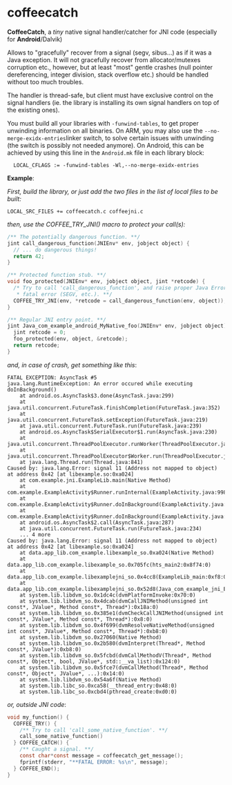 coffeecatch
===========

**CoffeeCatch**, a *tiny* native signal handler/catcher for JNI code (especially for **Android**/Dalvik)

Allows to "gracefully" recover from a signal (segv, sibus...) as if it was a Java exception. It will not gracefully recover from allocator/mutexes corruption etc., however, but at least "most" gentle crashes (null pointer dereferencing, integer division, stack overflow etc.) should be handled without too much troubles.

The handler is thread-safe, but client must have exclusive control on the signal handlers (ie. the library is installing its own signal handlers on top of the existing ones).

You must build all your libraries with `-funwind-tables`, to get proper unwinding information on all binaries. On ARM, you may also use the `--no-merge-exidx-entries`linker switch, to solve certain issues with unwinding (the switch is possibly not needed anymore). On Android, this can be achieved by using this line in the `Android.mk` file in each library block:
```
  LOCAL_CFLAGS := -funwind-tables -Wl,--no-merge-exidx-entries
```

**Example**:

*First, build the library, or just add the two files in the list of local files to be built:*
```
LOCAL_SRC_FILES += coffeecatch.c coffeejni.c
```

*then, use the COFFEE_TRY_JNI() macro to protect your call(s):*

```c
/** The potentially dangerous function. **/
jint call_dangerous_function(JNIEnv* env, jobject object) {
  // ... do dangerous things!
  return 42;
}

/** Protected function stub. **/
void foo_protected(JNIEnv* env, jobject object, jint *retcode) {
  /* Try to call 'call_dangerous_function', and raise proper Java Error upon 
   * fatal error (SEGV, etc.). **/
  COFFEE_TRY_JNI(env, *retcode = call_dangerous_function(env, object));
}

/** Regular JNI entry point. **/
jint Java_com_example_android_MyNative_foo(JNIEnv* env, jobject object) {
  jint retcode = 0;
  foo_protected(env, object, &retcode);
  return retcode;
}
```

*and, in case of crash, get something like this*:
```
FATAL EXCEPTION: AsyncTask #5
java.lang.RuntimeException: An error occured while executing doInBackground()
	at android.os.AsyncTask$3.done(AsyncTask.java:299)
	at java.util.concurrent.FutureTask.finishCompletion(FutureTask.java:352)
	at java.util.concurrent.FutureTask.setException(FutureTask.java:219)
	at java.util.concurrent.FutureTask.run(FutureTask.java:239)
	at android.os.AsyncTask$SerialExecutor$1.run(AsyncTask.java:230)
	at java.util.concurrent.ThreadPoolExecutor.runWorker(ThreadPoolExecutor.java:1080)
	at java.util.concurrent.ThreadPoolExecutor$Worker.run(ThreadPoolExecutor.java:573)
	at java.lang.Thread.run(Thread.java:841)
Caused by: java.lang.Error: signal 11 (Address not mapped to object) at address 0x42 [at libexample.so:0xa024]
	at com.example.jni.ExampleLib.main(Native Method)
	at com.example.ExampleActivity$Runner.runInternal(ExampleActivity.java:998)
	at com.example.ExampleActivity$Runner.doInBackground(ExampleActivity.java:919)
	at com.example.ExampleActivity$Runner.doInBackground(ExampleActivity.java:1)
	at android.os.AsyncTask$2.call(AsyncTask.java:287)
	at java.util.concurrent.FutureTask.run(FutureTask.java:234)
	... 4 more
Caused by: java.lang.Error: signal 11 (Address not mapped to object) at address 0x42 [at libexample.so:0xa024]
	at data.app_lib.com_example.libexample_so.0xa024(Native Method)
	at data.app_lib.com_example.libexample_so.0x705fc(hts_main2:0x8f74:0)
	at data.app_lib.com_example.libexamplejni_so.0x4cc8(ExampleLib_main:0xf8:0)
	at data.app_lib.com_example.libexamplejni_so.0x52d8(Java_com_example_jni_ExampleLib_main:0x64:0)
	at system.lib.libdvm_so.0x1dc4c(dvmPlatformInvoke:0x70:0)
	at system.lib.libdvm_so.0x4dcab(dvmCallJNIMethod(unsigned int const*, JValue*, Method const*, Thread*):0x18a:0)
	at system.lib.libdvm_so.0x385e1(dvmCheckCallJNIMethod(unsigned int const*, JValue*, Method const*, Thread*):0x8:0)
	at system.lib.libdvm_so.0x4f699(dvmResolveNativeMethod(unsigned int const*, JValue*, Method const*, Thread*):0xb8:0)
	at system.lib.libdvm_so.0x27060(Native Method)
	at system.lib.libdvm_so.0x2b580(dvmInterpret(Thread*, Method const*, JValue*):0xb8:0)
	at system.lib.libdvm_so.0x5fcbd(dvmCallMethodV(Thread*, Method const*, Object*, bool, JValue*, std::__va_list):0x124:0)
	at system.lib.libdvm_so.0x5fce7(dvmCallMethod(Thread*, Method const*, Object*, JValue*, ...):0x14:0)
	at system.lib.libdvm_so.0x54a6f(Native Method)
	at system.lib.libc_so.0xca58(__thread_entry:0x48:0)
	at system.lib.libc_so.0xcbd4(pthread_create:0xd0:0)
```

*or, outside JNI code*:
```c
void my_function() {
  COFFEE_TRY() {
    /** Try to call 'call_some_native_function'. **/
    call_some_native_function()
  } COFFEE_CATCH() {
    /** Caught a signal. **/
    const char*const message = coffeecatch_get_message();
    fprintf(stderr, "**FATAL ERROR: %s\n", message);
  } COFFEE_END();
}
```
